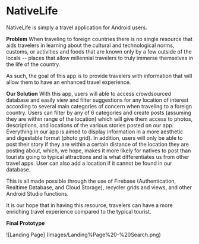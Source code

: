 # NativeLife

NativeLife is simply a travel application for Android users. 

**Problem**
When traveling to foreign countries there is no single resource that aids travelers in learning about the cultural and technological norms, customs, or activities and foods that are known only by a few outside of the locals -- places that allow millennial travelers to truly immerse themselves in the life of the country.

As such, the goal of this app is to provide travelers with information that will allow them to have an enhanced travel experience. 

**Our Solution**
With this app, users will able to access crowdsourced database and easily view and filter suggestions for any location of interest according to several main categories of concern when traveling to a foreign country. Users can filter by any of 6 categories and create posts (assuming they are within range of the location) which will give them access to photos, descriptions, and locations of the various stories posted on our app. Everything in our app is aimed to display information in a more aesthetic and digestable format (photo grid). In addition, users will only be able to post their story if they are within a certain distance of the location they are posting about, which, we hope, makes it more likely for natives to post than tourists going to typical attractions and is what differentiates us from other travel apps.  User can also add a location if it cannot be found in our database.

This is all made possible through the use of Firebase (Authentication, Realtime Database, and Cloud Storage), recycler grids and views, and other Android Studio functions.

It is our hope that in having this resource, travelers can have a more enriching travel experience compared to the typical tourist.

**Final Prototype**

![Landing Page] (Images/Landing%Page%20-%20Search.png)
